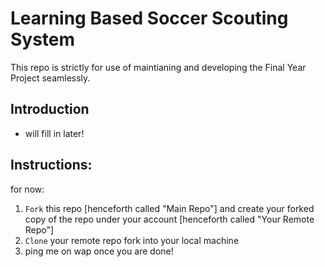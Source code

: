 # Learning Based Soccer Scouting System
This repo is strictly for use of maintianing and developing the Final Year Project seamlessly.

## Introduction
- will fill in later!

## Instructions:

for now:

1. `Fork` this repo [henceforth called "Main Repo"] and create your forked copy of the repo under your account [henceforth called "Your Remote Repo"]
2. `Clone` your remote repo fork into your local machine
3. ping me on wap once you are done!